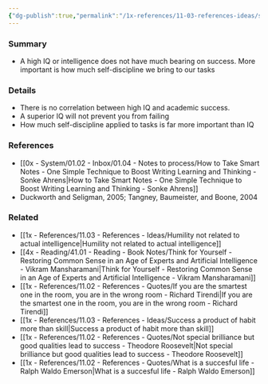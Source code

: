 ```yaml
---
{"dg-publish":true,"permalink":"/1x-references/11-03-references-ideas/single-most-important-factor-in-success-is-not-intelligence/","title":"Single most important factor in success is not intelligence","dgShowBacklinks":false}
---
```



### Summary
- A high IQ or intelligence does not have much bearing on success. More important is how much self-discipline we bring to our tasks

### Details
- There is no correlation between high IQ and academic success.
- A superior IQ will not prevent you from failing
- How much self-discipline applied to tasks is far more important than IQ 

### References
- [[0x - System/01.02 - Inbox/01.04 - Notes to process/How to Take Smart Notes - One Simple Technique to Boost Writing Learning and Thinking - Sonke Ahrens\|How to Take Smart Notes - One Simple Technique to Boost Writing Learning and Thinking - Sonke Ahrens]]
- Duckworth and Seligman, 2005; Tangney, Baumeister, and Boone, 2004

### Related
- [[1x - References/11.03 - References - Ideas/Humility not related to actual intelligence\|Humility not related to actual intelligence]]
- [[4x - Reading/41.01 - Reading - Book Notes/Think for Yourself - Restoring Common Sense in an Age of Experts and Artificial Intelligence - Vikram Mansharamani\|Think for Yourself - Restoring Common Sense in an Age of Experts and Artificial Intelligence - Vikram Mansharamani]]
- [[1x - References/11.02 - References - Quotes/If you are the smartest one in the room, you are in the wrong room - Richard Tirendi\|If you are the smartest one in the room, you are in the wrong room - Richard Tirendi]]
- [[1x - References/11.03 - References - Ideas/Success a product of habit more than skill\|Success a product of habit more than skill]]
- [[1x - References/11.02 - References - Quotes/Not special brilliance but good qualities lead to success - Theodore Roosevelt\|Not special brilliance but good qualities lead to success - Theodore Roosevelt]]
- [[1x - References/11.02 - References - Quotes/What is a succesful life - Ralph Waldo Emerson\|What is a succesful life - Ralph Waldo Emerson]]
